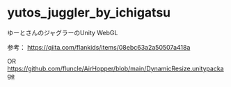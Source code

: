 # yutos_juggler_by_ichigatsu
ゆーとさんのジャグラーのUnity WebGL

参考：
https://qiita.com/flankids/items/08ebc63a2a50507a418a

OR
https://github.com/fluncle/AirHopper/blob/main/DynamicResize.unitypackage
